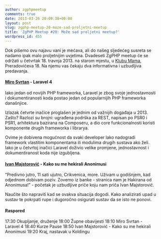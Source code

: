 ```yaml
---
author: zgphpmeetup
comments: true
date: 2013-03-26 20:09:38+00:00
layout: post
slug: zgphp-meetup-20-moze-sad-proljetni-meetup
title: 'ZgPHP Meetup #20: Može sad proljetni meetup?'
wordpress_id: 455
---
```


Dok pišemo ovu najavu vani je mećava, ali do našeg sljedećeg susreta se nadamo ipak malo proljetnijim uvjetima. Dvadeseti ZgPHP meetup će se održati u četvrtak 18. travnja 2013. na starom mjestu, u [Klubu Mama](http://www.mi2.hr/), Preradovićeva 18. Na njemu vas čekaju dva informativna i uzbudljiva predavanja.

#### [Miro Svrtan](https://twitter.com/msvrtan) - Laravel 4

Iako jedan od novijih PHP frameworka, Laravel je zbog svoje jednostavnosti i dokumentiranosti koda postao jedan od popularnijih PHP frameworka današnjice.

Izlazak četvrte inačice proglašen je jednim od važnijih događaja u 2013. Zašto? Razlozi su brojni: ugrađena podrška za REST, napisan po PSR0 i PSR1, arhitektura bazirana na Composeru, a dio core funkcionalnosti koristi komponente drugih frameworka i librarya.

Ovime je dobivena mogućnost da svaki developer lako nadogradi framework vlastitim komponentama ili modulima drugih sustava ako želi. Iako je u četvrtoj inačici Laravel doživio velike promjene, jednostavnost i dokumentiranost koda nije izgubljena.

#### [Ivan Majstorović](https://twitter.com/hiperone) - Kako su me hekirali Anonimusi

“Predivno jutro, 11 sati ujutro, Crikvenica, more. Uživam u godišnjem, kad odjednom dobivam poziv. Zovemo iz banke - stranica nam je Hakirana od Anonimusa!” - početak je uzbudljive priče koju nam priča Ivan Majstorović.

Naučite što napraviti kad se ovakva situacija dogodi. Kako analizirati upad u sustav te pokrpati rupe i dugoročno osigurati sustav da se isto ne ponovi.

#### Raspored

17:30 Okupljanje, druženje
18:00 Župne obavijesti
18:10 Miro Svrtan - Laravel 4
18:40 Kurze Pause
18:50 Ivan Majstorović - Kako su me hekirali Anonimusi
19:20 Kraj, nastavak u Koldingu
